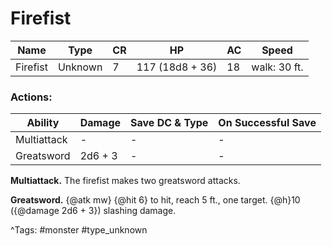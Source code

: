 # Firefist

| Name | Type | CR | HP | AC | Speed |
|------|------|----|----|----|-------|
| Firefist | Unknown | 7 | 117 (18d8 + 36) | 18 | walk: 30 ft. |

### Actions:

| Ability | Damage | Save DC & Type | On Successful Save |
|---------|--------|----------------|--------------------|
| Multiattack | - | - | - |
| Greatsword | 2d6 + 3 | - | - |


**Multiattack.** The firefist makes two greatsword attacks.

**Greatsword.** {@atk mw} {@hit 6} to hit, reach 5 ft., one target. {@h}10 ({@damage 2d6 + 3}) slashing damage.

^Tags: #monster #type_unknown